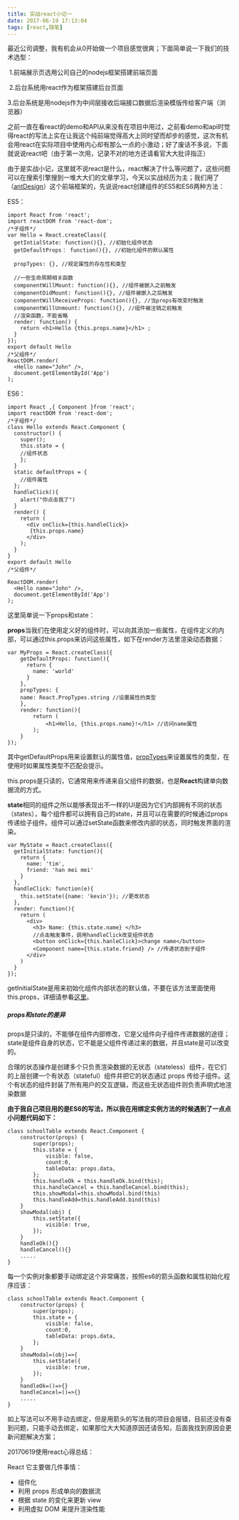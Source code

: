 ```yaml
---
title: 实战react小记一
date: 2017-06-19 17:13:04
tags: [react,随笔]
---
```


​	最近公司调整，我有机会从0开始做一个项目感觉很爽；下面简单说一下我们的技术选型：

​	1.前端展示页选用公司自己的nodejs框架搭建前端页面

​	2.后台系统用react作为框架搭建后台页面

​	3.后台系统是用nodejs作为中间层接收后端接口数据后渲染模版传给客户端（浏览器）

​	之前一直在看react的demo和API从来没有在项目中用过，之前看demo和api时觉得react的写法上实在让我这个纯前端觉得高大上同时望而却步的感觉，这次有机会用react在实际项目中使用内心却有那么一点的小激动；好了废话不多说，下面就说说react吧（由于第一次用，记录不对的地方还请看官大大批评指正）

​	由于是实战小记，这里就不说react是什么，react解决了什么等问题了，这些问题可以在搜索引擎搜到一堆大大们的文章学习，今天以实战经历为主；我们用了（[antDesign](https://ant.design/)）这个前端框架的，先说说react创建组件的ES5和ES6两种方法：

ES5：

```
import React from 'react';
import reactDOM from 'react-dom';
/*子组件*/
var Hello = React.createClass({
  getIntialState: function(){}, //初始化组件状态
  getDefaultProps： function(){}, //初始化组件的默认属性
  
  propTypes: {}, //规定属性的存在性和类型
  
  //一些生命周期相关函数
  componentWillMount: function(){}, //组件被嵌入之前触发
  componentDidMount: function(){}, //组件被嵌入之后触发
  componentWillReceiveProps: function(){}, //当props有改变时触发
  componentWillUnmount: function(){}, //组件被注销之前触发
  //渲染函数，不能省略    
  render: function() {
    return <h1>Hello {this.props.name}</h1> ;     
  }
});
export default Hello
/*父组件*/
ReactDOM.render(
  <Hello name="John" />,
  document.getElementById('App')
);
```

<!--more-->ES6：

```
import React ,{ Component }from 'react';
import reactDOM from 'react-dom';
/*子组件*/
class Hello extends React.Component {
  constructor() {
    super();
    this.state = {
    //组件状态
    };
  }
  static defaultProps = {
    //组件属性    
  };
  handleClick(){
    alert("你点击我了")
  }
  render() {
    return (
      <div onClick={this.handleClick}>
       {this.props.name}
      </div>
    );
  }
}
export default Hello
/*父组件*/

ReactDOM.render(
  <Hello name="John" />,
  document.getElementById('App')
);
```

这里简单说一下props和state：

**props**当我们在使用定义好的组件时，可以向其添加一些属性，在组件定义的内部，可以通过this.props来访问这些属性，如下在render方法里渲染动态数据：

```
var MyProps = React.createClass({
    getDefaultProps: function(){
      return {
        name: 'world'
      }
    },
    propTypes: {
    name: React.PropTypes.string //设置属性的类型
    },
    render: function(){
        return (
            <h1>Hello, {this.props.name}!</h1> //访问name属性
        );
    }
});
```

其中getDefaultProps用来设置默认的属性值，[propTypes](https://facebook.github.io/react/docs/reusable-components.html#prop-validation)来设置属性的类型，在使用时如果属性类型不匹配会提示。

this.props是只读的，它通常用来传递来自父组件的数据，也是**React**构建单向数据流的方式。

**state**相同的组件之所以能够表现出不一样的UI是因为它们内部拥有不同的状态（states），每个组件都可以拥有自己的state，并且可以在需要的时候通过props传递给子组件。组件可以通过setState函数来修改内部的状态，同时触发界面的渲染。

```
var MyState = React.createClass({
  getInitialState: function(){
    return {
      name: 'tim',
      friend: 'han mei mei' 
    }
  },
  handleClick: function(e){
    this.setState({name: 'kevin'}); //更改状态
  },
  render: function(){
    return (
      <div>
        <h3> Name: {this.state.name} </h3>
        //点击触发事件，调用handleClick改变组件状态
        <button onClick={this.hanleClick}>change name</button>
        <Component name={this.state.friend} /> //传递状态到子组件
      </div>
    )
  }
});
```

getInitialState是用来初始化组件内部状态的默认值，不要在该方法里面使用this.props，详细请参看[这里](https://facebook.github.io/react/tips/props-in-getInitialState-as-anti-pattern.html)。

##### props和state的差异

props是只读的，不能够在组件内部修改，它是父组件向子组件传递数据的途径；state是组件自身的状态，它不能是父组件传递过来的数据，并且state是可以改变的。

合理的状态操作是创建多个只负责渲染数据的无状态（stateless）组件，在它们的上层创建一个有状态（stateful）组件并把它的状态通过 props 传给子组件。这个有状态的组件封装了所有用户的交互逻辑，而这些无状态组件则负责声明式地渲染数据

**由于我自己项目用的是ES6的写法，所以我在用绑定实例方法的时候遇到了一点点小问题代码如下：**

```
class schoolTable extends React.Component {
    constructor(props) {
        super(props);
        this.state = {
            visible: false,
            count:0,
            tableData: props.data,
        };
        this.handleOk = this.handleOk.bind(this);
        this.handleCancel = this.handleCancel.bind(this);
        this.showModal=this.showModal.bind(this)
        this.handleAdd=this.handleAdd.bind(this)
    }
    showModal(obj) {
        this.setState({
            visible: true,
        });
    }
    handleOk(){}
    handleCancel(){}
    .....
}
```

每一个实例对象都要手动绑定这个非常痛苦，按照es6的箭头函数和属性初始化程序应该：

```
class schoolTable extends React.Component {
    constructor(props) {
        super(props);
        this.state = {
            visible: false,
            count:0,
            tableData: props.data,
        };
    }
    showModal=(obj)=>{
        this.setState({
            visible: true,
        });
    }
    handleOk=()=>{}
    handleCancel=()=>{}
    .....
}
```

如上写法可以不用手动去绑定，但是用箭头的写法我的项目会报错，目前还没有查到问题，只能手动去绑定，如果那位大大知道原因还请告知，后面我找到原因会更新问题解决方案；

20170619使用react心得总结：

React 它主要做几件事情：

- 组件化
- 利用 props 形成单向的数据流
- 根据 state 的变化来更新 view
- 利用虚拟 DOM 来提升渲染性能


